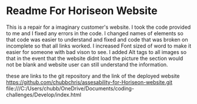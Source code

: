 # Readme For Horiseon Website
This is a repair  for a imaginary customer's website.
I took the code provided to me and I fixed any errors in the code.
I changed names of elements so that code was easier to understand and fixed and code that was broken on incomplete so that all links worked.
I increased Font sized of word to make it easier for someone with bad vison to see.
I added Alt tags to all images so that in the event that the website didnt load the picture the section would not be blank and website user can still understand the information.

these are links to the git repository and the link of the deployed website 
https://github.com/chubbchris/assesability-for-Horiseon-website.git
file:///C:/Users/chubb/OneDrive/Documents/coding-challenges/Develop/index.html